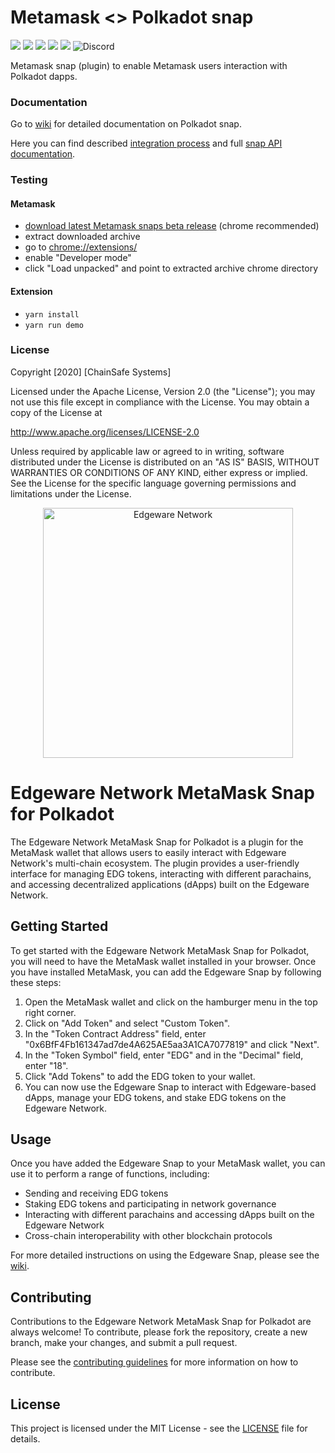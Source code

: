# Metamask <> Polkadot snap
![](https://github.com/chainsafe/metamask-snap-polkadot/workflows/ci/badge.svg)
![](https://img.shields.io/github/issues-raw/chainsafe/metamask-snap-polkadot)
![](https://img.shields.io/github/license/chainsafe/metamask-snap-polkadot)
![](https://img.shields.io/badge/yarn-%3E%3D1.17.0-orange.svg?style=flat-square)
![](https://img.shields.io/badge/Node.js-%3E%3D12.x-orange.svg?style=flat-square)
![Discord](https://img.shields.io/discord/608204864593461248?color=blue&label=Discord&logo=discord)

Metamask snap (plugin) to enable Metamask users interaction with Polkadot dapps.

### Documentation

Go to [wiki](https://github.com/chainsafe/metamask-snap-polkadot/wiki) for detailed documentation on Polkadot snap.

Here you can find described [integration process](https://github.com/chainsafe/metamask-snap-polkadot/wiki#integration) and full [snap API documentation](https://github.com/chainsafe/metamask-snap-polkadot/wiki/API-Documentation).

### Testing

#### Metamask
- [download latest Metamask snaps beta release](https://github.com/NodeFactoryIo/metamask-snaps-beta/releases) (chrome recommended)
- extract downloaded archive
- go to [chrome://extensions/](chrome://extensions/)
- enable "Developer mode"
- click "Load unpacked" and point to extracted archive chrome directory

#### Extension
- `yarn install`
- `yarn run demo`


### License
Copyright [2020] [ChainSafe Systems]

Licensed under the Apache License, Version 2.0 (the "License");
you may not use this file except in compliance with the License.
You may obtain a copy of the License at

   http://www.apache.org/licenses/LICENSE-2.0

Unless required by applicable law or agreed to in writing, software
distributed under the License is distributed on an "AS IS" BASIS,
WITHOUT WARRANTIES OR CONDITIONS OF ANY KIND, either express or implied.
See the License for the specific language governing permissions and
limitations under the License.


<p align="center">
  <img src="https://i.imgur.com/q1sDyxN.png" alt="Edgeware Network" width="400">
</p>

# Edgeware Network MetaMask Snap for Polkadot

The Edgeware Network MetaMask Snap for Polkadot is a plugin for the MetaMask wallet that allows users to easily interact with Edgeware Network's multi-chain ecosystem. The plugin provides a user-friendly interface for managing EDG tokens, interacting with different parachains, and accessing decentralized applications (dApps) built on the Edgeware Network.

## Getting Started

To get started with the Edgeware Network MetaMask Snap for Polkadot, you will need to have the MetaMask wallet installed in your browser. Once you have installed MetaMask, you can add the Edgeware Snap by following these steps:

1. Open the MetaMask wallet and click on the hamburger menu in the top right corner.
2. Click on "Add Token" and select "Custom Token".
3. In the "Token Contract Address" field, enter "0x6BfF4Fb161347ad7de4A625AE5aa3A1CA7077819" and click "Next".
4. In the "Token Symbol" field, enter "EDG" and in the "Decimal" field, enter "18".
5. Click "Add Tokens" to add the EDG token to your wallet.
6. You can now use the Edgeware Snap to interact with Edgeware-based dApps, manage your EDG tokens, and stake EDG tokens on the Edgeware Network.

## Usage

Once you have added the Edgeware Snap to your MetaMask wallet, you can use it to perform a range of functions, including:

- Sending and receiving EDG tokens
- Staking EDG tokens and participating in network governance
- Interacting with different parachains and accessing dApps built on the Edgeware Network
- Cross-chain interoperability with other blockchain protocols

For more detailed instructions on using the Edgeware Snap, please see the [wiki](https://github.com/edgeware-network/metamask-snap-polkadot/wiki).

## Contributing

Contributions to the Edgeware Network MetaMask Snap for Polkadot are always welcome! To contribute, please fork the repository, create a new branch, make your changes, and submit a pull request. 

Please see the [contributing guidelines](CONTRIBUTING.md) for more information on how to contribute.

## License

This project is licensed under the MIT License - see the [LICENSE](LICENSE) file for details.
